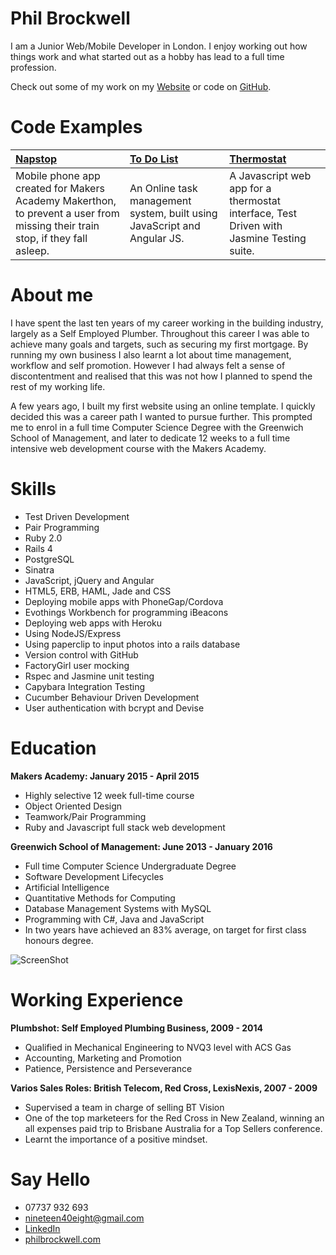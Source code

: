 # Phil Brockwell

I am a Junior Web/Mobile Developer in London. I enjoy working out how things work and what started out as a hobby has lead to a full time profession.

Check out some of my work on my [Website](http://phil-brockwell.herokuapp.com) or code on [GitHub](https://github.com/robertpulson).

# Code Examples

| [Napstop](https://github.com/robertpulson/napstop) | [To Do List](https://github.com/robertpulson/to-do-list/blob/master/README.md) | [Thermostat](https://github.com/robertpulson/thermostat) |
|:---------- |:---------- |:---------- |
| Mobile phone app created for Makers Academy Makerthon, to prevent a user from missing their train stop, if they fall asleep. | An Online task management system, built using JavaScript and Angular JS. | A Javascript web app for a thermostat interface, Test Driven with Jasmine Testing suite. |

# About me

I have spent the last ten years of my career working in the building industry, largely as a Self Employed Plumber. Throughout this career I was able to achieve many goals and targets, such as securing my first mortgage. By running my own business I also learnt a lot about time management, workflow and self promotion. However I had always felt a sense of discontentment and realised that this was not how I planned to spend the rest of my working life.

A few years ago, I built my first website using an online template. I quickly decided this was a career path I wanted to pursue further. This prompted me to enrol in a full time Computer Science Degree with the Greenwich School of Management, and later to dedicate 12 weeks to a full time intensive web development course with the Makers Academy.

# Skills

* Test Driven Development
* Pair Programming
* Ruby 2.0
* Rails 4
* PostgreSQL
* Sinatra
* JavaScript, jQuery and Angular
* HTML5, ERB, HAML, Jade and CSS
* Deploying mobile apps with PhoneGap/Cordova
* Evothings Workbench for programming iBeacons
* Deploying web apps with Heroku
* Using NodeJS/Express
* Using paperclip to input photos into a rails database
* Version control with GitHub
* FactoryGirl user mocking
* Rspec and Jasmine unit testing
* Capybara Integration Testing
* Cucumber Behaviour Driven Development
* User authentication with bcrypt and Devise

# Education

**Makers Academy: January 2015 - April 2015**
* Highly selective 12 week full-time course
* Object Oriented Design
* Teamwork/Pair Programming
* Ruby and Javascript full stack web development

**Greenwich School of Management: June 2013 - January 2016**
* Full time Computer Science Undergraduate Degree
* Software Development Lifecycles
* Artificial Intelligence
* Quantitative Methods for Computing
* Database Management Systems with MySQL
* Programming with C#, Java and JavaScript
* In two years have achieved an 83% average, on target for first class honours degree.

![ScreenShot](https://github.com/robertpulson/github_cv/blob/master/Screen%20Shot%202015-04-28%20at%2015.13.55.png?raw=true)

# Working Experience

**Plumbshot: Self Employed Plumbing Business, 2009 - 2014**
* Qualified in Mechanical Engineering to NVQ3 level with ACS Gas
* Accounting, Marketing and Promotion
* Patience, Persistence and Perseverance 

**Varios Sales Roles: British Telecom, Red Cross, LexisNexis, 2007 - 2009**
* Supervised a team in charge of selling BT Vision
* One of the top marketeers for the Red Cross in New Zealand, winning an all expenses paid trip to Brisbane Australia for a Top Sellers conference.
* Learnt the importance of a positive mindset.

# Say Hello
* 07737 932 693
* nineteen40eight@gmail.com
* [LinkedIn](https://www.linkedin.com/profile/preview?locale=en_US&trk=prof-0-sb-preview-primary-button)
* [philbrockwell.com](http://phil-brockwell.herokuapp.com)
